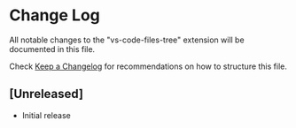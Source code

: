 # Change Log

All notable changes to the "vs-code-files-tree" extension will be documented in this file.

Check [Keep a Changelog](http://keepachangelog.com/) for recommendations on how to structure this file.

## [Unreleased]

- Initial release